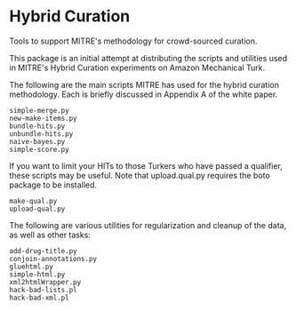 # Hybrid Curation

Tools to support MITRE's methodology for crowd-sourced curation.

This package is an initial attempt at distributing the scripts and
utilities used in MITRE's Hybrid Curation experiments on Amazon
Mechanical Turk.

The following are the main scripts MITRE has used for the hybrid
curation methodology. Each is briefly discussed in Appendix A of the
white paper.

	simple-merge.py 
	new-make-items.py 
	bundle-hits.py
	unbundle-hits.py
	naive-bayes.py
	simple-score.py

If you want to limit your HITs to those Turkers who have passed a
qualifier, these scripts may be useful. Note that upload.qual.py
requires the boto package to be installed.
	
	make-qual.py
	upload-qual.py

The following are various utilities for regularization and cleanup
of the data, as well as other tasks:

	add-drug-title.py
	conjoin-annotations.py
	gluehtml.py
	simple-html.py
	xml2htmlWrapper.py
	hack-bad-lists.pl
	hack-bad-xml.pl
